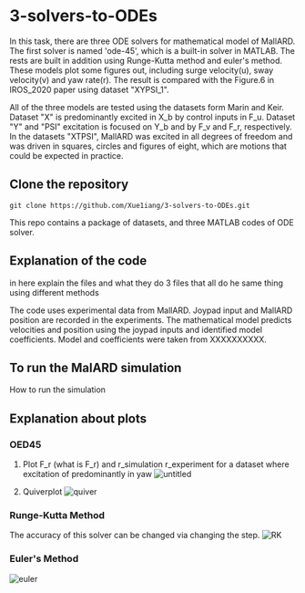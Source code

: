 # 3-solvers-to-ODEs

In this task, there are three ODE solvers for mathematical model of MallARD. The first solver is named 'ode-45', which is a built-in solver in MATLAB. The rests are built in addition using Runge-Kutta method and euler's method. These models plot some figures out, including surge velocity(u), sway velocity(v) and yaw rate(r). The result is compared with the Figure.6 in IROS_2020 paper using dataset "XYPSI_1".

All of the three models are tested using the datasets form Marin and Keir. Dataset "X" is predominantly excited in X_b by control inputs in F_u. Dataset "Y" and "PSI" excitation is focused on Y_b and by F_v and F_r, respectively.  In the datasets "XTPSI", MallARD was excited in all degrees of freedom and was driven in squares, circles and figures of eight, which are motions that could be expected in practice. 

## Clone the repository

    git clone https://github.com/Xue1iang/3-solvers-to-ODEs.git

This repo contains a package of datasets, and three MATLAB codes of ODE solver.

## Explanation of the code
in here explain the files and what they do
3 files that all do he same thing using different methods

The code uses experimental data from MallARD. Joypad input and MallARD position are recorded in the experiments. The mathematical model predicts velocities and position using the joypad inputs and identified model coefficients. Model and coefficients were taken from XXXXXXXXXX.

## To run the MalARD simulation

How to run the simulation


## Explanation about plots

### OED45
1. Plot F_r (what is F_r) and r_simulation r_experiment for a dataset where excitation of predominantly in yaw
![untitled](https://user-images.githubusercontent.com/77399327/114142353-70407e00-9945-11eb-9677-908e65c1ff68.jpg)

2. Quiverplot
![quiver](https://user-images.githubusercontent.com/77399327/114143163-60756980-9946-11eb-86bd-22f4f4420c27.jpg)

### Runge-Kutta Method
The accuracy of this solver can be changed via changing the step.
![RK](https://user-images.githubusercontent.com/77399327/114151689-f5309500-994f-11eb-8f6f-a8540390d09c.jpg)

### Euler's Method
![euler](https://user-images.githubusercontent.com/77399327/114153763-40e43e00-9952-11eb-870b-cee163689a25.jpg)
